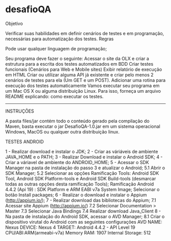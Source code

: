 # desafioQA

Objetivo

Verificar suas habilidades em definir cenários de testes e em programação, necessárias para automatização dos testes.
Regras

Pode usar qualquer linguagem de programação;

Seu programa deve fazer o seguinte:
Acessar o site da OLX e criar a estrutura para a escrita dos testes automatizados em BDD
Criar testes funcionais (Cenários para Web e Mobile sites)
Exibir relatório de execução em HTML
Criar ou utilizar alguma API já existente e criar pelo menos 2 cenários de testes para ela (Um GET e um POST).
Adicionar uma rotina para execução dos testes automaticamente
Vamos executar seu programa em um Mac OS X ou alguma distribuição Linux. Para isso, forneça um arquivo README explicando:
como executar os testes.

-----------------------------------------------------------------------------------------------------------------------------------------

INSTRUÇÕES

A pasta files/jar contém todo o conteúdo gerado pela compilação do Maven, basta executar o jar DesafioQA-1.0.jar em um sistema operacional Windows, MacOS ou qualquer outra distribuição linux.

TESTES ANDROID

1 - Realizar download e instalar o JDK;
2 - Criar as váriáveis de ambiente JAVA_HOME e o PATH;
3 - Realizar Download e instalar o Android SDK;
4 - Criar a váriavel de ambiente do ANDROID_HOME;
5 - Acessar o SDK Manager na pasta de instalação do passo 3 e atualizar o Android;
   5.1 Abrir o SDK Manager;
   5.2 Selecionar as opções 
   Ramificação Tools: Android SDK Tool, Android SDK Platform-tools e Android SDK Build-tools (desmarcar todas as outras opções desta ramificação Tools);
   Ramificação Android 4.4.2 (Api 19) : SDK Platform e ARM EABI v7a System Image;
   Selecionar o botão Install packages;
6 - Realizar o download e instalar o Appium (http://appium.io/);
7 - Realizar download das bibliotecas do Appium;
    7.1 Acessar site Appium (http://appium.io/)
    7.2 Selecionar Documentation > Master
 7.3 Selecionar Java Bindings
 7.4 Realizar download Java_Client
8 - Na pasta de instalação do Android SDK, acessar o AVD Manager;
    8.1 Criar o dispositivo virutal do Android com as seguintes configurações
 AVD NAME: Nexus
 DEVICE: Nexus 4
 TARGET: Android 4.4.2 - API Level 19
 CPU/ABI:ARM(armeabi-v7a)
 Memory RAM: 1907
 Internal Storage: 512
